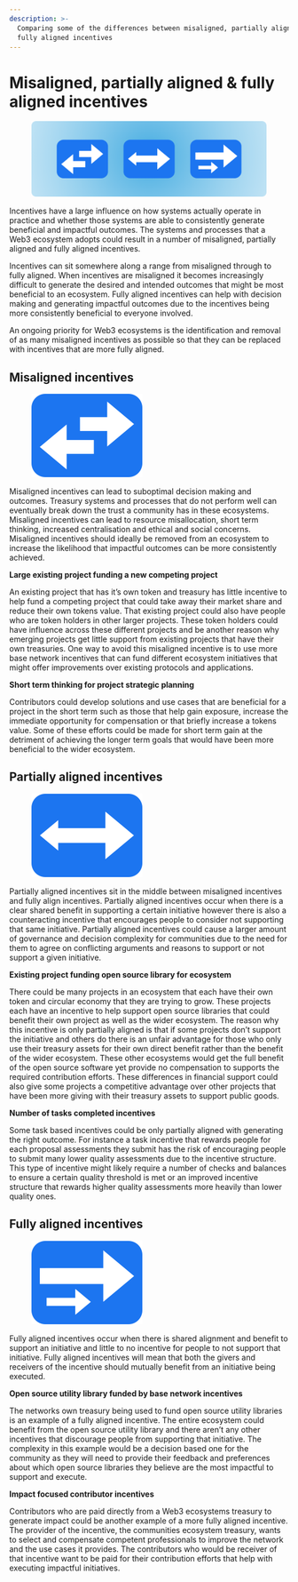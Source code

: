 ```yaml
---
description: >-
  Comparing some of the differences between misaligned, partially aligned and
  fully aligned incentives
---
```


# Misaligned, partially aligned & fully aligned incentives

<figure><img src="../.gitbook/assets/incentive-alignment.png" alt=""><figcaption></figcaption></figure>

Incentives have a large influence on how systems actually operate in practice and whether those systems are able to consistently generate beneficial and impactful outcomes. The systems and processes that a Web3 ecosystem adopts could result in a number of misaligned, partially aligned and fully aligned incentives.

Incentives can sit somewhere along a range from misaligned through to fully aligned. When incentives are misaligned it becomes increasingly difficult to generate the desired and intended outcomes that might be most beneficial to an ecosystem. Fully aligned incentives can help with decision making and generating impactful outcomes due to the incentives being more consistently beneficial to everyone involved.

An ongoing priority for Web3 ecosystems is the identification and removal of as many misaligned incentives as possible so that they can be replaced with incentives that are more fully aligned.



## Misaligned incentives

<div align="left">

<figure><img src="../.gitbook/assets/misaligned-incentives.png" alt="" width="200"><figcaption></figcaption></figure>

</div>

Misaligned incentives can lead to suboptimal decision making and outcomes. Treasury systems and processes that do not perform well can eventually break down the trust a community has in these ecosystems. Misaligned incentives can lead to resource misallocation, short term thinking, increased centralisation and ethical and social concerns. Misaligned incentives should ideally be removed from an ecosystem to increase the likelihood that impactful outcomes can be more consistently achieved.



**Large existing project funding a new competing project**

An existing project that has it’s own token and treasury has little incentive to help fund a competing project that could take away their market share and reduce their own tokens value. That existing project could also have people who are token holders in other larger projects. These token holders could have influence across these different projects and be another reason why emerging projects get little support from existing projects that have their own treasuries. One way to avoid this misaligned incentive is to use more base network incentives that can fund different ecosystem initiatives that might offer improvements over existing protocols and applications.



**Short term thinking for project strategic planning**

Contributors could develop solutions and use cases that are beneficial for a project in the short term such as those that help gain exposure, increase the immediate opportunity for compensation or that briefly increase a tokens value. Some of these efforts could be made for short term gain at the detriment of achieving the longer term goals that would have been more beneficial to the wider ecosystem.



## Partially aligned incentives

<div align="left">

<figure><img src="../.gitbook/assets/partially-aligned-incentives.png" alt="" width="200"><figcaption></figcaption></figure>

</div>

Partially aligned incentives sit in the middle between misaligned incentives and fully align incentives. Partially aligned incentives occur when there is a clear shared benefit in supporting a certain initiative however there is also a counteracting incentive that encourages people to consider not supporting that same initiative. Partially aligned incentives could cause a larger amount of governance and decision complexity for communities due to the need for them to agree on conflicting arguments and reasons to support or not support a given initiative.



**Existing project funding open source library for ecosystem**

There could be many projects in an ecosystem that each have their own token and circular economy that they are trying to grow. These projects each have an incentive to help support open source libraries that could benefit their own project as well as the wider ecosystem. The reason why this incentive is only partially aligned is that if some projects don’t support the initiative and others do there is an unfair advantage for those who only use their treasury assets for their own direct benefit rather than the benefit of the wider ecosystem. These other ecosystems would get the full benefit of the open source software yet provide no compensation to supports the required contribution efforts. These differences in financial support could also give some projects a competitive advantage over other projects that have been more giving with their treasury assets to support public goods.



**Number of tasks completed incentives**

Some task based incentives could be only partially aligned with generating the right outcome. For instance a task incentive that rewards people for each proposal assessments they submit has the risk of encouraging people to submit many lower quality assessments due to the incentive structure. This type of incentive might likely require a number of checks and balances to ensure a certain quality threshold is met or an improved incentive structure that rewards higher quality assessments more heavily than lower quality ones.



## Fully aligned incentives

<div align="left">

<figure><img src="../.gitbook/assets/fully-aligned-incentives.png" alt="" width="200"><figcaption></figcaption></figure>

</div>

Fully aligned incentives occur when there is shared alignment and benefit to support an initiative and little to no incentive for people to not support that initiative. Fully aligned incentives will mean that both the givers and receivers of the incentive should mutually benefit from an initiative being executed.



**Open source utility library funded by base network incentives**

The networks own treasury being used to fund open source utility libraries is an example of a fully aligned incentive. The entire ecosystem could benefit from the open source utility library and there aren’t any other incentives that discourage people from supporting that initiative. The complexity in this example would be a decision based one for the community as they will need to provide their feedback and preferences about which open source libraries they believe are the most impactful to support and execute.



**Impact focused contributor incentives**

Contributors who are paid directly from a Web3 ecosystems treasury to generate impact could be another example of a more fully aligned incentive. The provider of the incentive, the communities ecosystem treasury, wants to select and compensate competent professionals to improve the network and the use cases it provides. The contributors who would be receiver of that incentive want to be paid for their contribution efforts that help with executing impactful initiatives.
